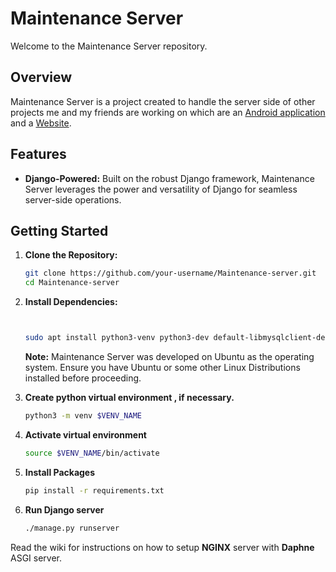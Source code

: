 # Maintenance Server

Welcome to the Maintenance Server repository.

## Overview

Maintenance Server is a project created to handle the server side of other projects me and my friends are working on which are an [Android application](https://github.com/SUFIYANJT/application32) and a [Website](https://github.com/karthikeyan-ks/Maintenance-client/).

## Features

- **Django-Powered:** Built on the robust Django framework, Maintenance Server leverages the power and versatility of Django for seamless server-side operations.

## Getting Started

1. **Clone the Repository:**
    ```bash
    git clone https://github.com/your-username/Maintenance-server.git
    cd Maintenance-server
    ```

2. **Install Dependencies:**
    ```bash
    
    
    sudo apt install python3-venv python3-dev default-libmysqlclient-dev build-essential pkg-config python3-pip
    
    
    ```

    **Note:** Maintenance Server was developed on Ubuntu as the operating system. Ensure you have Ubuntu or some other Linux Distributions installed before proceeding.

3. **Create python virtual environment , if necessary.**
    
    ```bash
    python3 -m venv $VENV_NAME
    ```
4. **Activate virtual environment**
    ```bash
    source $VENV_NAME/bin/activate
    ```
5. **Install Packages**
    ```bash
    pip install -r requirements.txt
    ```
6. **Run Django server**
    ```bash
    ./manage.py runserver
    ```

Read the wiki for instructions on how to setup **NGINX** server with **Daphne** ASGI server.

